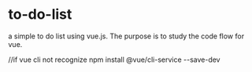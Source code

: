 # to-do-list
a simple to do list using vue.js. The purpose is to study the code flow for vue.

//if vue cli not recognize
npm install @vue/cli-service --save-dev
